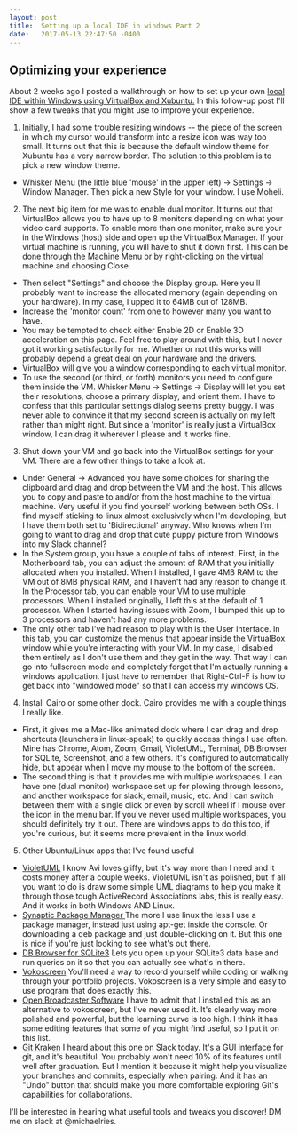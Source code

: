 ```yaml
---
layout: post
title:  Setting up a local IDE in windows Part 2
date:   2017-05-13 22:47:50 -0400
---
```


## Optimizing your experience

About 2 weeks ago I posted a walkthrough on how to set up your own [local IDE within Windows using VirtualBox and Xubuntu.](http://michaelries.info/2017/04/27/setting_up_a_local_ide_in_windows/)  In this follow-up post I'll show a few tweaks that you might use to improve your experience.

1. Initially, I had some trouble resizing windows -- the piece of the screen in which my cursor would transform into a resize icon was way too small.  It turns out that this is because the default window theme for Xubuntu has a very narrow border.  The solution to this problem is to pick a new window theme.
  * Whisker Menu (the little blue 'mouse' in the upper left) -> Settings -> Window Manager.  Then pick a new Style for your window.  I use Moheli.

2. The next big item for me was to enable dual monitor.  It turns out that VirtualBox allows you to have up to 8 monitors depending on what your video card supports.  To enable more than one monitor, make sure your in the Windows (host) side and open up the VirtualBox Manager.  If your virtual machine is running, you will have to shut it down first.  This can be done through the Machine Menu or by right-clicking on the virtual machine and choosing Close.
  * Then select "Settings" and choose the Display group.  Here you'll probably want to increase the allocated memory (again depending on your hardware).  In my case, I upped it to 64MB out of 128MB.
  * Increase the 'monitor count' from one to however many you want to have.
  * You may be tempted to check either Enable 2D or Enable 3D acceleration on this page.  Feel free to play around with this, but I never got it working satisfactorily for me.  Whether or not this works will probably depend a great deal on your hardware and the drivers.
  * VirtualBox will give you a window corresponding to each virtual monitor.
  * To use the second (or third, or forth) monitors you need to configure them inside the VM. Whisker Menu -> Settings -> Display will let you set their resolutions, choose a primary display, and orient them.  I have to confess that this particular settings dialog seems pretty buggy.  I was never able to convince it that my second screen is actually on my left rather than might right.  But since a 'monitor' is really just a VirtualBox window, I can drag it wherever I please and it works fine.


3.  Shut down your VM and go back into the VirtualBox settings for your VM. There are a few other things to take a look at.
  * Under General -> Advanced you have some choices for sharing the clipboard and drag and drop between the VM and the host.  This allows you to copy and paste to and/or from the host machine to the virtual machine.  Very useful if you find yourself working between both OSs.  I find myself sticking to linux almost exclusively when I'm developing, but I have them both set to 'Bidirectional' anyway.  Who knows when I'm going to want to drag and drop that cute puppy picture from Windows into my Slack channel?
  * In the System group, you have a couple of tabs of interest.  First, in the Motherboard tab, you can adjust the amount of RAM that you initially allocated when you installed.  When I installed, I gave 4MB RAM to the VM out of 8MB physical RAM, and I haven't had any reason to change it.  In the Processor tab, you can enable your VM to use multiple processors.  When I installed originally, I left this at the default of 1 processor.  When I started having issues with Zoom, I bumped this up to 3 processors and haven't had any more problems.
  * The only other tab I've had reason to play with is the User Interface.  In this tab, you can customize the menus that appear inside the VirtualBox window while you're interacting with your VM.  In my case, I disabled them entirely as I don't use them and they get in the way.  That way I can go into fullscreen mode and completely forget that I'm actually running a windows application.  I just have to remember that Right-Ctrl-F is how to get back into "windowed mode" so that I can access my windows OS.


4. Install Cairo or some other dock.  Cairo provides me with a couple things I really like.  
  * First, it gives me a Mac-like animated dock where I can drag and drop shortcuts (launchers in linux-speak) to quickly access things I use often.  Mine has Chrome, Atom, Zoom, Gmail, VioletUML, Terminal, DB Browser for SQLite, Screenshot, and a few others.  It's configured to automatically hide, but appear when I move my mouse to the bottom of the screen. 
  * The second thing is that it provides me with multiple workspaces.  I can have one (dual monitor) workspace set up for plowing through lessons, and another workspace for slack, email, music, etc.  And I can switch between them with a single click or even by scroll wheel if I mouse over the icon in the menu bar.  If you've never used multiple workspaces, you should definitely try it out.  There are windows apps to do this too, if you're curious, but it seems more prevalent in the linux world.


5.  Other Ubuntu/Linux apps that I've found useful
  * [VioletUML](http://alexdp.free.fr/violetumleditor/page.php)  I know Avi loves gliffy, but it's way more than I need and it costs money after a couple weeks.  VioletUML isn't as polished, but if all you want to do is draw some simple UML diagrams to help you make it through those tough ActiveRecord Associations labs, this is really easy.  And it works in both Windows AND Linux.
  * [Synaptic Package Manager ](https://apps.ubuntu.com/cat/applications/precise/synaptic/)  The more I use linux the less I use a package manager, instead just using apt-get inside the console.  Or downloading a  deb package and just double-clicking on it.  But this one is nice if you're just looking to see what's out there.
  * [DB Browser for SQLite3](http://sqlitebrowser.org/) Lets you open up your SQLite3 data base and run queries on it so that you can actually see what's in there.
  * [Vokoscreen](https://github.com/vkohaupt/vokoscreen)  You'll need a way to record yourself while coding or walking through your portfolio projects.  Vokoscreen is a very simple and easy to use program that does exactly this.
  * [ Open Broadcaster Software](https://obsproject.com/)  I have to admit that I installed this as an alternative to vokoscreen, but I've never used it.  It's clearly way more polished and powerful, but the learning curve is too high.  I think it has some editing features that some of you might find useful, so I put it on this list.
  * [Git Kraken](https://www.gitkraken.com/)  I heard about this one on Slack today.  It's a GUI interface for git, and it's beautiful.  You probably won't need 10% of its features until well after graduation.  But I mention it because it might help you visualize your branches and commits, especially when pairing.  And it has an "Undo" button that should make you more comfortable exploring Git's capabilities for collaborations.


I'll be interested in hearing what useful tools and tweaks you discover!  DM me on slack at @michaelries.


